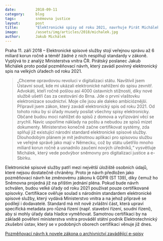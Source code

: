 ```yaml
---
date:         2018-09-11
category:     blog
tags:         sněmovna justice
layout:       post
title:        "Elektronické spisy od roku 2021, navrhuje Pirát Michálek"
image:        /assets/img/articles/2018/michalek.jpg
author:       Jakub Michálek
---
```


Praha 11. září 2018 – Elektronické spisové služby stojí veřejnou správu až 6 miliard korun ročně a téměř žádné z nich nesplňují standardy v zákoně. Vyplývá to z analýz Ministerstva vnitra ČR. Pirátský poslanec Jakub Michálek proto podal pozměňovací návrh, který zavádí povinný elektronický spis na velkých úřadech od roku 2021.

> „Chceme opravdovou revoluci v digitalizaci státu. Navštívil jsem Ústavní soud, kde mi ukázali elektronické nahlížení do spisu zevnitř. Advokáti, kteří ročně pošlou asi 4000 ústavních stížností, díky nové službě ušetří čas za cestování do Brna. Jde o první vlaštovku elektronizace soudnictví. Moje cíle jsou ale daleko ambicióznější. Připravil jsem zákon, který zavádí elektronický spis od roku 2021. Od tohoto roku by si úřady musely posílat všechny spisy elektronicky. Občané budou moci nahlížet do spisů z domova a vyřizování věcí se zrychlí. Navíc uspoříme náklady na poštu a nebudou ze spisů mizet dokumenty. Ministerstvo konečně začne certifikovat systémy, zda splňují již existující národní standard elektronické spisové služby. Dlouhodobým plánem je mít jednotnou aplikaci pro spisovou službu ve veřejné správě jako mají v Německu, což by státu ušetřilo mnoho miliard korun ročně a usnadnilo zaučení nových úředníků,“ vysvětluje Michálek, který vede podvýbor sněmovny pro digitalizaci justice a e-Sbírku.

Elektronické spisové služby patří mezi největší úložiště osobních údajů, které nejsou dostatečně chráněny. Proto je návrh předložen jako pozměňovací návrh ke změnovému zákonu k GDPR (ST 139), díky čemuž ho Sněmovna projedná již na příštím jednání pléna. Pokud bude návrh schválen, budou velké úřady od roku 2021 používat pouze certifikované spisovky. Certifikace ověřuje soulad s národním standardem elektronické spisové služby, který vydává Ministerstvo vnitra a na jehož přípravě se podílejí i dodavatelé. Standard má mít nově zvláštní část, která upraví specifická metadata pro různá řízení (např. stavební řízení, soudní řízení), aby si mohly úřady data hladce vyměňovat. Samotnou certifikaci by na základě pověření ministerstva vnitra prováděl státní podnik Elektrotechnický zkušební ústav, který se v podobných oborech certifikaci věnuje již dnes.

[Pozměňovací návrh k novele zákona o archivnictví zavádějící e-spisy](http://www.psp.cz/sqw/text/orig2.sqw?idd=136888)
